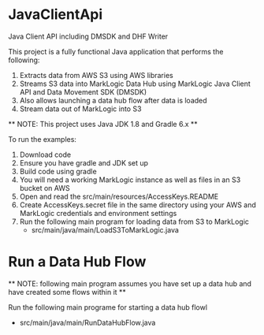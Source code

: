 # JavaClientApi
 Java Client API including DMSDK and DHF Writer

This project is a fully functional Java application that performs the following:
1. Extracts data from AWS S3 using AWS libraries
2. Streams S3 data into MarkLogic Data Hub using MarkLogic Java Client API and Data Movement SDK (DMSDK)
3. Also allows launching a data hub flow after data is loaded
4. Stream data out of MarkLogic into S3

** NOTE: This project uses Java JDK 1.8 and Gradle 6.x **

To run the examples:
1. Download code 
2. Ensure you have gradle and JDK set up
4. Build code using gradle
5. You will need a working MarkLogic instance as well as files in an S3 bucket on AWS
6. Open and read the src/main/resources/AccessKeys.README
7. Create AccessKeys.secret file in the same directory using your AWS and MarkLogic credentials and environment settings
8. Run the following main program for loading data from S3 to MarkLogic
      - src/main/java/main/LoadS3ToMarkLogic.java

# Run a Data Hub Flow

** NOTE: following main program assumes you have set up a data hub and have created some flows within it **

Run the following main programe for starting a data hub flowl
  - src/main/java/main/RunDataHubFlow.java

